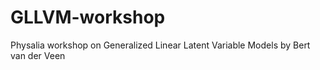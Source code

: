 # GLLVM-workshop
Physalia workshop on Generalized Linear Latent Variable Models by Bert van der Veen
